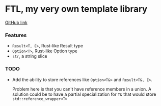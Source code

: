 # FTL, my very own template library
[GitHub link](https://github.com/Zayac-The-Engineer/ftl)

### Features
- `Result<T, E>`, Rust-like Result type
- `Option<T>`, Rust-like Option type
- `str`, a string slice

### TODO
- Add the ability to store references like `Option<T&>` and `Result<T&, E>`.

    Problem here is that you can't have reference members in a union.
    A solution could be to have a partial specialization for `T&` that would
    store `std::reference_wrapper<T>`
